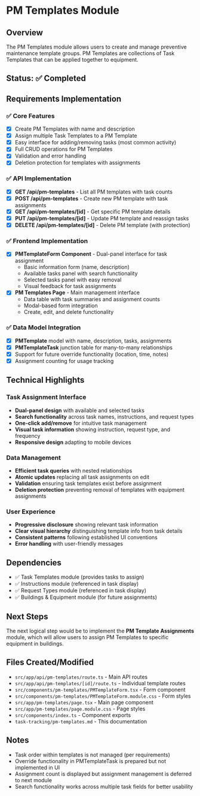 # PM Templates Module

## Overview
The PM Templates module allows users to create and manage preventive maintenance template groups. PM Templates are collections of Task Templates that can be applied together to equipment.

## Status: ✅ Completed

## Requirements Implementation

### ✅ Core Features
- [x] Create PM Templates with name and description
- [x] Assign multiple Task Templates to a PM Template
- [x] Easy interface for adding/removing tasks (most common activity)
- [x] Full CRUD operations for PM Templates
- [x] Validation and error handling
- [x] Deletion protection for templates with assignments

### ✅ API Implementation
- [x] **GET /api/pm-templates** - List all PM templates with task counts
- [x] **POST /api/pm-templates** - Create new PM template with task assignments
- [x] **GET /api/pm-templates/[id]** - Get specific PM template details
- [x] **PUT /api/pm-templates/[id]** - Update PM template and reassign tasks
- [x] **DELETE /api/pm-templates/[id]** - Delete PM template (with protection)

### ✅ Frontend Implementation
- [x] **PMTemplateForm Component** - Dual-panel interface for task assignment
  - Basic information form (name, description)
  - Available tasks panel with search functionality
  - Selected tasks panel with easy removal
  - Visual feedback for task assignments
- [x] **PM Templates Page** - Main management interface
  - Data table with task summaries and assignment counts
  - Modal-based form integration
  - Create, edit, and delete functionality

### ✅ Data Model Integration
- [x] **PMTemplate** model with name, description, tasks, assignments
- [x] **PMTemplateTask** junction table for many-to-many relationships
- [x] Support for future override functionality (location, time, notes)
- [x] Assignment counting for usage tracking

## Technical Highlights

### Task Assignment Interface
- **Dual-panel design** with available and selected tasks
- **Search functionality** across task names, instructions, and request types
- **One-click add/remove** for intuitive task management
- **Visual task information** showing instruction, request type, and frequency
- **Responsive design** adapting to mobile devices

### Data Management
- **Efficient task queries** with nested relationships
- **Atomic updates** replacing all task assignments on edit
- **Validation** ensuring task templates exist before assignment
- **Deletion protection** preventing removal of templates with equipment assignments

### User Experience
- **Progressive disclosure** showing relevant task information
- **Clear visual hierarchy** distinguishing template info from task details
- **Consistent patterns** following established UI conventions
- **Error handling** with user-friendly messages

## Dependencies
- ✅ Task Templates module (provides tasks to assign)
- ✅ Instructions module (referenced in task display)
- ✅ Request Types module (referenced in task display)
- ✅ Buildings & Equipment module (for future assignments)

## Next Steps
The next logical step would be to implement the **PM Template Assignments** module, which will allow users to assign PM Templates to specific equipment in buildings.

## Files Created/Modified
- `src/app/api/pm-templates/route.ts` - Main API routes
- `src/app/api/pm-templates/[id]/route.ts` - Individual template routes
- `src/components/pm-templates/PMTemplateForm.tsx` - Form component
- `src/components/pm-templates/PMTemplateForm.module.css` - Form styles
- `src/app/pm-templates/page.tsx` - Main page component
- `src/app/pm-templates/page.module.css` - Page styles
- `src/components/index.ts` - Component exports
- `task-tracking/pm-templates.md` - This documentation

## Notes
- Task order within templates is not managed (per requirements)
- Override functionality in PMTemplateTask is prepared but not implemented in UI
- Assignment count is displayed but assignment management is deferred to next module
- Search functionality works across multiple task fields for better usability
